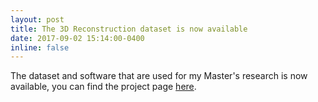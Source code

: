 ```yaml
---
layout: post
title: The 3D Reconstruction dataset is now available
date: 2017-09-02 15:14:00-0400
inline: false
---
```


The dataset and software that are used for my Master's research is now available, you can find the project page [here]({{site.url}}{{site.baseurl}}/3dreon_dataset).
